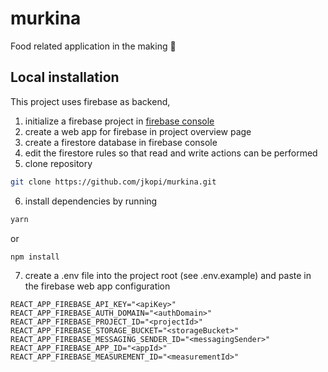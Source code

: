 # murkina

Food related application in the making 🍕


## Local installation

This project uses firebase as backend, 

1. initialize a firebase project in [firebase console](https://console.firebase.google.com/u/0/)
2. create a web app for firebase in project overview page
3. create a firestore database in firebase console
4. edit the firestore rules so that read and write actions can be performed
5. clone repository
```sh
git clone https://github.com/jkopi/murkina.git
```
6. install dependencies by running
```sh
yarn
``` 
or 
```sh
npm install
```
7. create a .env file into the project root (see .env.example) and paste in the firebase web app configuration
```
REACT_APP_FIREBASE_API_KEY="<apiKey>"
REACT_APP_FIREBASE_AUTH_DOMAIN="<authDomain>"
REACT_APP_FIREBASE_PROJECT_ID="<projectId>"
REACT_APP_FIREBASE_STORAGE_BUCKET="<storageBucket>"
REACT_APP_FIREBASE_MESSAGING_SENDER_ID="<messagingSender>"
REACT_APP_FIREBASE_APP_ID="<appId>"
REACT_APP_FIREBASE_MEASUREMENT_ID="<measurementId>"
``` 